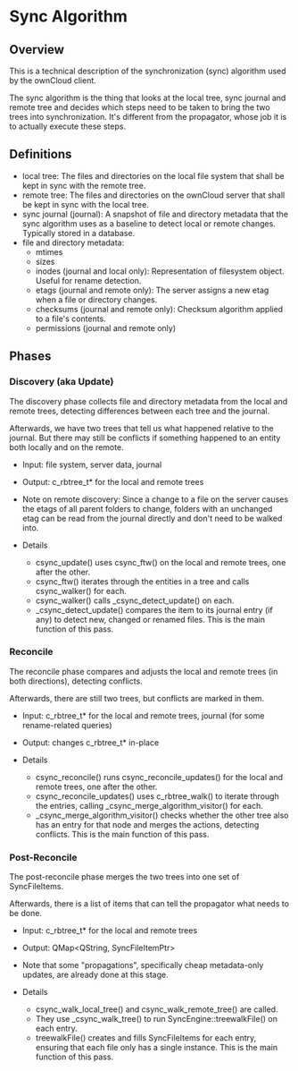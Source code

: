 Sync Algorithm
==============

Overview
--------

This is a technical description of the synchronization (sync) algorithm used by the ownCloud client.

The sync algorithm is the thing that looks at the local tree, sync journal and remote tree and decides which steps need to be taken to bring the two trees into synchronization. It's different from the propagator, whose job it is to actually execute these steps.


Definitions
-----------

  - local tree: The files and directories on the local file system that shall be kept in sync with the remote tree.
  - remote tree: The files and directories on the ownCloud server that shall be kept in sync with the local tree.
  - sync journal (journal): A snapshot of file and directory metadata that the sync algorithm uses as a baseline to detect local or remote changes. Typically stored in a database.
  - file and directory metadata:
    - mtimes
    - sizes
    - inodes (journal and local only): Representation of filesystem object. Useful for rename detection.
    - etags (journal and remote only): The server assigns a new etag when a file or directory changes.
    - checksums (journal and remote only): Checksum algorithm applied to a file's contents.
    - permissions (journal and remote only)


Phases
------

### Discovery (aka Update)

The discovery phase collects file and directory metadata from the local and remote trees, detecting differences between each tree and the journal.

Afterwards, we have two trees that tell us what happened relative to the journal. But there may still be conflicts if something happened to an entity both locally and on the remote.

  - Input: file system, server data, journal
  - Output: c_rbtree_t* for the local and remote trees

  - Note on remote discovery: Since a change to a file on the server causes the etags of all parent folders to change, folders with an unchanged etag can be read from the journal directly and don't need to be walked into.

  - Details
    - csync_update() uses csync_ftw() on the local and remote trees, one after the other.
    - csync_ftw() iterates through the entities in a tree and calls csync_walker() for each.
    - csync_walker() calls _csync_detect_update() on each.
    - _csync_detect_update() compares the item to its journal entry (if any) to detect new, changed or renamed files. This is the main function of this pass.



### Reconcile

The reconcile phase compares and adjusts the local and remote trees (in both directions), detecting conflicts.

Afterwards, there are still two trees, but conflicts are marked in them.

  - Input: c_rbtree_t* for the local and remote trees, journal (for some rename-related queries)
  - Output: changes c_rbtree_t* in-place

  - Details
    - csync_reconcile() runs csync_reconcile_updates() for the local and remote trees, one after the other.
    - csync_reconcile_updates() uses c_rbtree_walk() to iterate through the entries, calling _csync_merge_algorithm_visitor() for each.
    - _csync_merge_algorithm_visitor() checks whether the other tree also has an entry for that node and merges the actions, detecting conflicts. This is the main function of this pass.


### Post-Reconcile

The post-reconcile phase merges the two trees into one set of SyncFileItems.

Afterwards, there is a list of items that can tell the propagator what needs to be done.

  - Input: c_rbtree_t* for the local and remote trees
  - Output: QMap<QString, SyncFileItemPtr>

  - Note that some "propagations", specifically cheap metadata-only updates, are already done at this stage.

  - Details
    - csync_walk_local_tree() and csync_walk_remote_tree() are called.
    - They use _csync_walk_tree() to run SyncEngine::treewalkFile() on each entry.
    - treewalkFile() creates and fills SyncFileItems for each entry, ensuring that each file only has a single instance. This is the main function of this pass.

